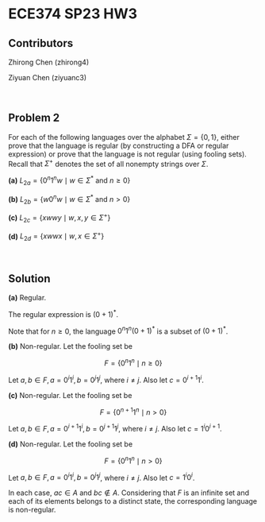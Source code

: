 # ECE374 SP23 HW3

## Contributors

Zhirong Chen (zhirong4)

Ziyuan Chen (ziyuanc3)

<br>

## Problem 2

For each of the following languages over the alphabet $\Sigma = \{0, 1\}$, either prove that the language is regular (by constructing a DFA or regular expression) or prove that the language is not regular (using fooling sets). Recall that $\Sigma^+$ denotes the set of all nonempty strings over $\Sigma$.

**(a)** $L_{2a} = \{ 0^n 1^n w \mid w \in \Sigma^* \textrm{ and } n \geq 0 \}$

**(b)** $L_{2b} = \{ w 0^n w \mid w \in \Sigma^* \textrm{ and } n > 0 \}$

**(c)** $L_{2c} = \{ xwwy \mid w, x, y \in \Sigma^+ \}$

**(d)** $L_{2d} = \{ xwwx \mid w, x \in \Sigma^+ \}$

<br>

## Solution

**(a)** Regular.

The regular expression is $(0 + 1)^*$.

Note that for $n \geq 0$, the language $0^n 1^n (0 + 1)^*$ is a subset of $(0 + 1)^*$.

**(b)** Non-regular. Let the fooling set be

$$ F = \{0^n 1^n \mid n \geq 0\} $$

Let $a, b \in F, a = 0^i 1^i, b =  0^j 1^j$, where $i \neq j$. Also let $c = 0^{i+1} 1^i$.

**(c)** Non-regular. Let the fooling set be

$$ F = \{0^{n+1} 1^n \mid n \gt 0\} $$

Let $a, b \in F, a = 0^{i+1} 1^i, b =  0^{j+1} 1^j$, where $i \neq j$. Also let $c = 1^i 0^{i+1}$.

**(d)** Non-regular. Let the fooling set be

$$ F = \{0^n 1^n \mid n \gt 0\} $$

Let $a, b \in F, a = 0^i 1^i, b =  0^j 1^j$, where $i \neq j$. Also let $c = 1^i 0^i$.

In each case, $ac \in A$ and $bc \notin A$. Considering that $F$ is an infinite set and each of its elements belongs to a distinct state, the corresponding language is non-regular.
